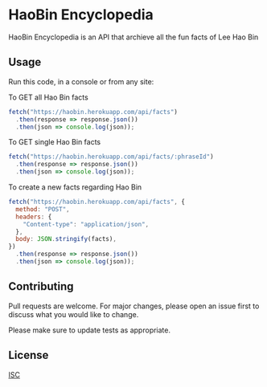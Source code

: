 # HaoBin Encyclopedia

HaoBin Encyclopedia is an API that archieve all the fun facts of Lee Hao Bin

## Usage

Run this code, in a console or from any site:

To GET all Hao Bin facts

```javascript
fetch("https://haobin.herokuapp.com/api/facts")
  .then(response => response.json())
  .then(json => console.log(json));
```

To GET single Hao Bin facts

```javascript
fetch("https://haobin.herokuapp.com/api/facts/:phraseId")
  .then(response => response.json())
  .then(json => console.log(json));
```

To create a new facts regarding Hao Bin

```javascript
fetch("https://haobin.herokuapp.com/api/facts", {
  method: "POST",
  headers: {
    "Content-type": "application/json",
  },
  body: JSON.stringify(facts),
})
  .then(response => response.json())
  .then(json => console.log(json));
```

## Contributing

Pull requests are welcome. For major changes, please open an issue first to discuss what you would like to change.

Please make sure to update tests as appropriate.

## License

[ISC](https://choosealicense.com/licenses/isc/)
